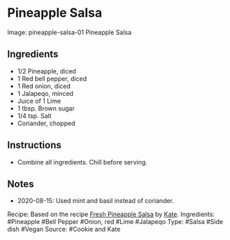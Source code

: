 # Pineapple Salsa

Image: pineapple-salsa-01 Pineapple Salsa

## Ingredients

* 1/2 Pineapple, diced
* 1 Red bell pepper, diced
* 1 Red onion, diced
* 1 Jalape&#x0071;o, minced
* Juice of 1 Lime
* 1 tbsp. Brown sugar
* 1/4 tsp. Salt
* Coriander, chopped

## Instructions

* Combine all ingredients. Chill before serving.

## Notes

* 2020-08-15: Used mint and basil instead of coriander.

Recipe: Based on the recipe [Fresh Pineapple Salsa](https://cookieandkate.com/fresh-pineapple-salsa-recipe/) by [Kate](https://cookieandkate.com/about/).
Ingredients: #Pineapple #Bell Pepper #Onion, red #Lime #Jalape&#x0071;o
Type: #Salsa #Side dish #Vegan
Source: #Cookie and Kate
